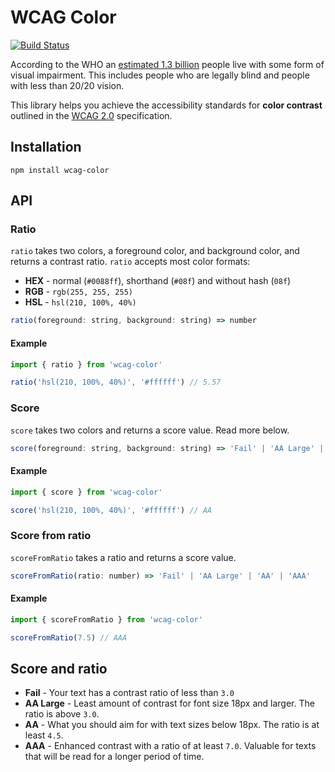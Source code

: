 # WCAG Color

[![Build Status](https://travis-ci.com/believer/wcag-color.svg?branch=master)](https://travis-ci.com/believer/wcag-color)

According to the WHO an [estimated 1.3 billion](https://www.who.int/en/news-room/fact-sheets/detail/blindness-and-visual-impairment)
people live with some form of visual impairment. This includes people who are legally blind and people with less than 20/20 vision.

This library helps you achieve the accessibility standards for **color contrast** outlined in the [WCAG 2.0](https://www.w3.org/WAI/standards-guidelines/wcag/) specification.

## Installation

```
npm install wcag-color
```

## API

### Ratio

`ratio` takes two colors, a foreground color, and background color, and returns a contrast ratio. `ratio` accepts most color formats:

- **HEX** - normal (`#0088ff`), shorthand (`#08f`) and without hash (`08f`)
- **RGB** - `rgb(255, 255, 255)`
- **HSL** - `hsl(210, 100%, 40%)`

```js
ratio(foreground: string, background: string) => number
```

#### Example

```js
import { ratio } from 'wcag-color'

ratio('hsl(210, 100%, 40%)', '#ffffff') // 5.57
```

### Score

`score` takes two colors and returns a score value. Read more below.

```js
score(foreground: string, background: string) => 'Fail' | 'AA Large' | 'AA' | 'AAA'
```

#### Example

```js
import { score } from 'wcag-color'

score('hsl(210, 100%, 40%)', '#ffffff') // AA
```

### Score from ratio

`scoreFromRatio` takes a ratio and returns a score value.

```js
scoreFromRatio(ratio: number) => 'Fail' | 'AA Large' | 'AA' | 'AAA'
```

#### Example

```js
import { scoreFromRatio } from 'wcag-color'

scoreFromRatio(7.5) // AAA
```

## Score and ratio

- **Fail** - Your text has a contrast ratio of less than `3.0`
- **AA Large** - Least amount of contrast for font size 18px and larger. The ratio is above `3.0`.
- **AA** - What you should aim for with text sizes below 18px. The ratio is at least `4.5`.
- **AAA** - Enhanced contrast with a ratio of at least `7.0`. Valuable for texts that will be read for a longer period of time.
